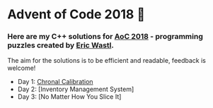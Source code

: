 # Advent of Code 2018 :christmas_tree:

### Here are my C++ solutions for [AoC 2018](https://adventofcode.com/) - programming puzzles created by [Eric Wastl](http://was.tl/).
The aim for the solutions is to be efficient and readable, feedback is welcome!


- Day 1: [Chronal Calibration](Day1/Day1/)
- Day 2: [Inventory Management System]
- Day 3: [No Matter How You Slice It]
